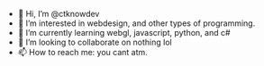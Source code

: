 - 👋 Hi, I’m @ctknowdev
- 👀 I’m interested in webdesign, and other types of programming.
- 🌱 I’m currently learning webgl, javascript, python, and c#
- 💞️ I’m looking to collaborate on nothing lol
- 📫 How to reach me: you cant atm.

<!---
ctknowdev/ctknowdev is a ✨ special ✨ repository because its `README.md` (this file) appears on your GitHub profile.
You can click the Preview link to take a look at your changes.
--->
